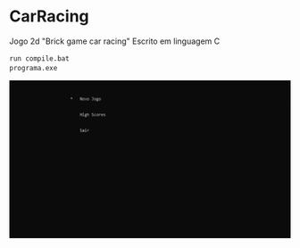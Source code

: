# CarRacing

Jogo 2d "Brick game car racing"
Escrito em linguagem C
```sh
run compile.bat
programa.exe
```
![alt text](CarRace.gif)

